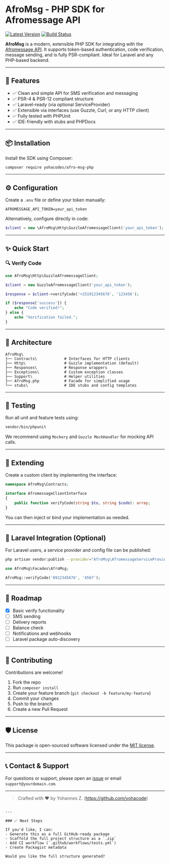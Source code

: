 # AfroMsg - PHP SDK for Afromessage API
[![Latest Version](https://img.shields.io/packagist/v/yohacodes/afro-msg-php.svg?style=flat-square)](https://packagist.org/packages/yohacode/afromsg)
[![Build Status](https://github.com/yohaqr/yohaqr/actions/workflows/php.yml/badge.svg)](https://github.com/yohacode/afromsg/actions/workflows/php.yml)

**AfroMsg** is a modern, extensible PHP SDK for integrating with the [Afromessage API](https://api.afromessage.com/). It supports token-based authentication, code verification, message sending, and is fully PSR-compliant. Ideal for Laravel and any PHP-based backend.

---

## 🚀 Features

- ✅ Clean and simple API for SMS verification and messaging
- ✅ PSR-4 & PSR-12 compliant structure
- ✅ Laravel-ready (via optional ServiceProvider)
- ✅ Extensible via interfaces (use Guzzle, Curl, or any HTTP client)
- ✅ Fully tested with PHPUnit
- ✅ IDE-friendly with stubs and PHPDocs

---

## 📦 Installation

Install the SDK using Composer:

```bash
composer require yohacodes/afro-msg-php
````

---

## ⚙️ Configuration

Create a `.env` file or define your token manually:

```env
AFROMESSAGE_API_TOKEN=your_api_token
```

Alternatively, configure directly in code:

```php
$client = new \AfroMsg\Http\GuzzleAfromessageClient('your_api_token');
```

---

## ✨ Quick Start

### 🔍 Verify Code

```php
use AfroMsg\Http\GuzzleAfromessageClient;

$client = new GuzzleAfromessageClient('your_api_token');

$response = $client->verifyCode('+251912345678', '123456');

if ($response['success']) {
    echo "Code verified!";
} else {
    echo "Verification failed.";
}
```

---

## 🧱 Architecture

```plaintext
AfroMsg\
├── Contracts\            # Interfaces for HTTP clients
├── Http\                 # Guzzle implementation (default)
├── Responses\            # Response wrappers
├── Exceptions\           # Custom exception classes
├── Support\              # Helper utilities
├── AfroMsg.php           # Facade for simplified usage
└── stubs\                # IDE stubs and config templates
```

---

## 🧪 Testing

Run all unit and feature tests using:

```bash
vendor/bin/phpunit
```

We recommend using `Mockery` and `Guzzle MockHandler` for mocking API calls.

---

## 🧩 Extending

Create a custom client by implementing the interface:

```php
namespace AfroMsg\Contracts;

interface AfromessageClientInterface
{
    public function verifyCode(string $to, string $code): array;
}
```

You can then inject or bind your implementation as needed.

---

## 🎯 Laravel Integration (Optional)

For Laravel users, a service provider and config file can be published:

```bash
php artisan vendor:publish --provider="AfroMsg\AfromessageServiceProvider"
```

```php
use AfroMsg\Facades\AfroMsg;

AfroMsg::verifyCode('0912345678', '4567');
```

---

## 🧠 Roadmap

* [x] Basic verify functionality
* [ ] SMS sending
* [ ] Delivery reports
* [ ] Balance check
* [ ] Notifications and webhooks
* [ ] Laravel package auto-discovery

---

## 🤝 Contributing

Contributions are welcome!

1. Fork the repo
2. Run `composer install`
3. Create your feature branch (`git checkout -b feature/my-feature`)
4. Commit your changes
5. Push to the branch
6. Create a new Pull Request

---

## 🛡 License

This package is open-sourced software licensed under the [MIT license](LICENSE).

---

## 📞 Contact & Support

For questions or support, please open an [issue](https://github.com/yohacode/afromsg/issues) or email `support@yourdomain.com`.

---

> Crafted with ❤️ by Yohannes Z. (https://github.com/yohacode)

```

---

### ✅ Next Steps

If you'd like, I can:
- Generate this as a full GitHub-ready package
- Scaffold the full project structure as a `.zip`
- Add CI workflow (`.github/workflows/tests.yml`)
- Create Packagist metadata

Would you like the full structure generated?
```
